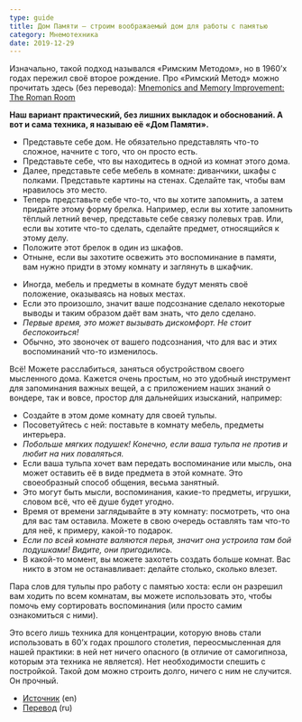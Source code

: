 ```yaml
---
type: guide
title: Дом Памяти — строим воображаемый дом для работы с памятью
category: Мнемотехника
date: 2019-12-29
---
```



Изначально, такой подход назывался «Римским Методом», но в 1960’х годах пережил своё второе рождение. Про «Римский Метод» можно прочитать здесь (без перевода): [Mnemonics and Memory Improvement: The Roman Room](http://www.buildyourmemory.com/roman.php)

**Наш вариант практический, без лишних выкладок и обоснований. А вот и сама техника, я называю её «Дом Памяти».**

  - Представьте себе дом. Не обязательно представлять что-то сложное, начните с того, что он просто есть.
  - Представьте себе, что вы находитесь в одной из комнат этого дома.
  - Далее, представьте себе мебель в комнате: диванчики, шкафы с полками. Представьте картины на стенах. Сделайте так, чтобы вам нравилось это место.
  - Теперь представьте себе что-то, что вы хотите запомнить, а затем придайте этому форму брелка. Например, если вы хотите запомнить тёплый летний вечер, представьте себе связку полевых трав. Или, если вы хотите что-то сделать, сделайте предмет, относящийся к этому делу.
  - Положите этот брелок в один из шкафов.
  - Отныне, если вы захотите освежить это воспоминание в памяти, вам нужно придти в этому комнату и заглянуть в шкафчик.

  * Иногда, мебель и предметы в комнате будут менять своё положение, оказываясь на новых местах.
  * Если это произошло, значит ваше подсознание сделало некоторые выводы и таким образом даёт вам знать, что дело сделано.
  * _Первые время, это может вызывать дискомфорт. Не стоит беспокоиться!_
  * Обычно, это звоночек от вашего подсознания, что для вас и этих воспоминаний что-то изменилось.

Всё! Можете расслабиться, заняться обустройством своего мысленного дома. Кажется очень простым, но это удобный инструмент для запоминания важных вещей, а с приложением наших знаний о вондере, так и вовсе, простор для дальнейших изысканий, например:

  - Создайте в этом доме комнату для своей тульпы.
  - Посоветуйтесь с ней: поставьте в комнату мебель, предметы интерьера.
  - _Побольше мягких подушек! Конечно, если ваша тульпа не против и любит на них поваляться._
  - Если ваша тульпа хочет вам передать воспоминание или мысль, она может оставить её в виде предмета в этой комнате. Это своеобразный способ общения, весьма занятный.
  - Это могут быть мысли, воспоминания, какие-то предметы, игрушки, словом всё, что её душе будет угодно.
  - Время от времени заглядывайте в эту комнату: посмотреть, что она для вас там оставила. Можете в свою очередь оставлять там что-то для неё, к примеру, какой-то подарок.
  - _Если по всей комнате валяются перья, значит она устроила там бой подушками! Видите, они пригодились._
  - В какой-то момент, вы можете захотеть создать больше комнат. Вас никто в этом не останавливает: делайте столько, сколько влезет.

Пара слов для тульпы про работу с памятью хоста: если он разрешил вам ходить по всем комнатам, вы можете использовать это, чтобы помочь ему сортировать воспоминания (или просто самим ознакомиться с ними).

Это всего лишь техника для концентрации, которую вновь стали использовать в 60’х годах прошлого столетия, переосмысленная для нашей практики: в ней нет ничего опасного (в отличие от самогипноза, которым эта техника не является). Нет необходимости спешить с постройкой. Такой дом можно строить долго, ничего с ним не случится. Он прочный.


  * [Источник](https://community.tulpa.info/thread-building-a-memory-house-1960-s-technique) (en)
  * [Перевод](http://tulpa.center/post/60187667879) (ru)